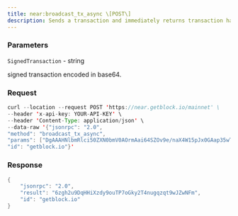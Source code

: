 ```yaml
---
title: near:broadcast_tx_async \[POST\]
description: Sends a transaction and immediately returns transaction hash.
---
```


### Parameters


`SignedTransaction` - string

signed transaction encoded in base64.

### Request

``` java
curl --location --request POST 'https://near.getblock.io/mainnet' \ 
--header 'x-api-key: YOUR-API-KEY' \ 
--header 'Content-Type: application/json' \ 
--data-raw '{"jsonrpc": "2.0",
"method": "broadcast_tx_async",
"params": ["DgAAAHNlbmRlci50ZXN0bmV0AOrmAai64SZOv9e/naX4W15pJx0GAap35wTT1T/DwcbbDwAAAAAAAAAQAAAAcmVjZWl2ZXIudGVzdG5ldNMnL7URB1cxPOu3G8jTqlEwlcasagIbKlAJlF5ywVFLAQAAAAMAAACh7czOG8LTAAAAAAAAAGQcOG03xVSFQFjoagOb4NBBqWhERnnz45LY4+52JgZhm1iQKz7qAdPByrGFDQhQ2Mfga8RlbysuQ8D8LlA6bQE="],
"id": "getblock.io"}'
```

###  Response

``` java
{
    "jsonrpc": "2.0",
    "result": "6zgh2u9DqHHiXzdy9ouTP7oGky2T4nugqzqt9wJZwNFm",
    "id": "getblock.io"
}
```

